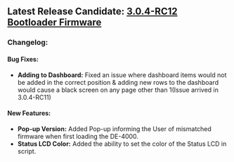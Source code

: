## Latest Release Candidate: [3.0.4-RC12 Bootloader Firmware](https://github.com/Altronic-LLC/Altronic-Public-Files/blob/main/DE4000_Firmware_Releases/RC/3.0.4-RC/bootloader_3.0.4-RC12.atf)

### Changelog:

#### Bug Fixes:
- **Adding to Dashboard:** Fixed an issue where dashboard items would not be added in the correct position & adding new rows to the dashboard would cause a black screen on any page other than 1(Issue arrived in 3.0.4-RC11)

#### New Features:
- **Pop-up Version:** Added Pop-up informing the User of mismatched firmware when first loading the DE-4000.
- **Status LCD Color:** Added the ability to set the color of the Status LCD in script.